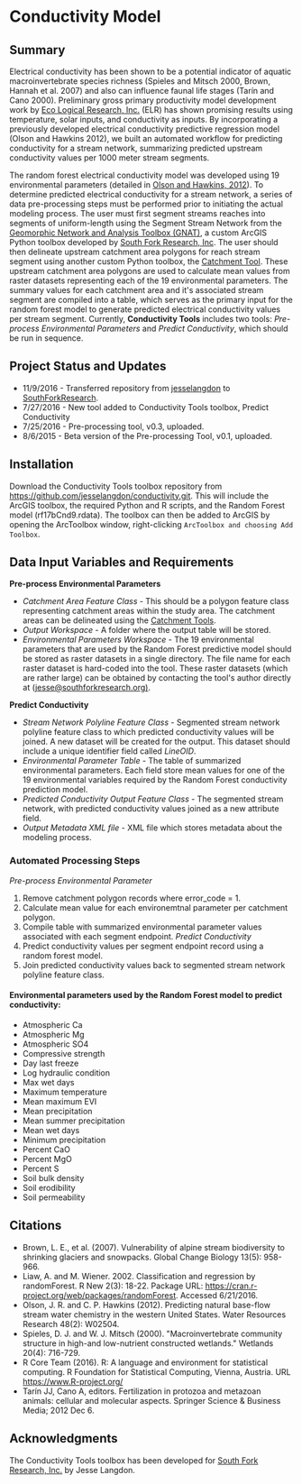 # Conductivity Model

## Summary
Electrical conductivity has been shown to be a potential indicator of aquatic macroinvertebrate species richness (Spieles and Mitsch 2000, Brown, Hannah et al. 2007) and also can influence faunal life stages (Tarín and Cano 2000). Preliminary gross primary productivity model development work by [Eco Logical Research, Inc.](https://sites.google.com/a/ecologicalresearch.net/ecologicalreseach-net/) (ELR) has shown promising results using temperature, solar inputs, and conductivity as inputs. By incorporating a previously developed electrical conductivity predictive regression model (Olson and Hawkins 2012), we built an automated workflow for predicting conductivity for a stream network, summarizing predicted upstream conductivity values per 1000 meter stream segments.

The random forest electrical conductivity model was developed using 19 environmental parameters (detailed in [Olson and Hawkins, 2012](http://onlinelibrary.wiley.com/doi/10.1029/2011WR011088/abstract)). To determine predicted electrical conductivity for a stream network, a series of data pre-processing steps must be performed prior to initiating the actual modeling process. The user must first segment streams reaches into segments of uniform-length using the Segment Stream Network from the [Geomorphic Network and Analysis Toolbox (GNAT)](https://bitbucket.org/KellyWhitehead/geomorphic-network-and-analysis-toolbox), a custom ArcGIS Python toolbox developed by [South Fork Research, Inc](https://southforkresearch.org). The user should then delineate upstream catchment area polygons for reach stream segment using another custom Python toolbox, the [Catchment Tool](https://github.com/SouthForkResearch/catchment-tool). These upstream catchment area polygons are used to calculate mean values from raster datasets representing each of the 19 environmental parameters. The summary values for each catchment area and it's associated stream segment are compiled into a table, which serves as the primary input for the random forest model to generate predicted electrical conductivity values per stream segment. Currently, **Conductivity Tools** includes two tools: *Pre-process Environmental Parameters* and *Predict Conductivity*, which should be run in sequence.

## Project Status and Updates
* 11/9/2016 - Transferred repository from [jesselangdon](https://github.com/jesselangdon) to [SouthForkResearch](https://github.com/SouthForkResearch).
* 7/27/2016 - New tool added to Conductivity Tools toolbox, Predict Conductivity
* 7/25/2016 - Pre-processing tool, v0.3, uploaded.
* 8/6/2015 - Beta version of the Pre-processing Tool, v0.1, uploaded.

## Installation
Download the Conductivity Tools toolbox repository from https://github.com/jesselangdon/conductivity.git.  This will include the ArcGIS toolbox, the required Python and R scripts, and the Random Forest model (rf17bCnd9.rdata). The toolbox can then be added to ArcGIS by opening the ArcToolbox window, right-clicking `ArcToolbox and choosing Add Toolbox`.

## Data Input Variables and Requirements
**Pre-process Environmental Parameters** 
* *Catchment Area Feature Class* - This should be a polygon feature class representing catchment areas within the study area.  The catchment areas can be delineated using the [Catchment Tools](http://github.com/SouthForkResearch/catchment-tool).
* *Output Workspace* - A folder where the output table will be stored.
* *Environmental Parameters Workspace* - The 19 environmental parameters that are used by the Random Forest predictive model should be stored as raster datasets in a single directory. The file name for each raster dataset is hard-coded into the tool. These raster datasets (which are rather large) can be obtained by contacting the tool's author directly at ([jesse@southforkresearch.org)](jesse@southforkresearch.org).

**Predict Conductivity**
* *Stream Network Polyline Feature Class* - Segmented stream network polyline feature class to which predicted conductivity values will be joined.  A new dataset will be created for the output.  This dataset should include a unique identifier field called *LineOID*.
* *Environmental Parameter Table* - The table of summarized environmental parameters.  Each field store mean values for one of the 19 environmental variables required by the Random Forest conductivity prediction model.
* *Predicted Conductivity Output Feature Class* - The segmented stream network, with predicted conductivity values joined as a new attribute field.
* *Output Metadata XML file* - XML file which stores metadata about the modeling process.

### Automated Processing Steps
*Pre-process Environmental Parameter*
1.  Remove catchment polygon records where error_code = 1.
2.  Calculate mean value for each environemtnal parameter per catchment polygon.
3.  Compile table with summarized environmental parameter values associated with each segment endpoint.
*Predict Conductivity*
4.  Predict conductivity values per segment endpoint record using a random forest model.
5.  Join predicted conductivity values back to segmented stream network polyline feature class.

#### Environmental parameters used by the Random Forest model to predict conductivity:
* Atmospheric Ca
* Atmospheric Mg
* Atmospheric SO4
* Compressive strength
* Day last freeze
* Log hydraulic condition
* Max wet days
* Maximum temperature
* Mean maximum EVI
* Mean precipitation
* Mean summer precipitation
* Mean wet days
* Minimum precipitation
* Percent CaO
* Percent MgO
* Percent S
* Soil bulk density
* Soil erodibility
* Soil permeability

## Citations
* Brown, L. E., et al. (2007). Vulnerability of alpine stream biodiversity to shrinking glaciers and snowpacks. Global Change Biology 13(5): 958-966.
* Liaw, A. and M. Wiener. 2002. Classification and regression by randomForest. R New 2(3): 18-22. Package URL: https://cran.r-project.org/web/packages/randomForest. Accessed 6/21/2016.
* Olson, J. R. and C. P. Hawkins (2012). Predicting natural base-flow stream water chemistry in the western United States. Water Resources Research 48(2): W02504.
* Spieles, D. J. and W. J. Mitsch (2000). "Macroinvertebrate community structure in high-and low-nutrient constructed wetlands." Wetlands 20(4): 716-729.
* R Core Team (2016). R: A language and environment for statistical computing. R Foundation for Statistical Computing, Vienna, Austria. URL https://www.R-project.org/
* Tarín JJ, Cano A, editors. Fertilization in protozoa and metazoan animals: cellular and molecular aspects. Springer Science & Business Media; 2012 Dec 6.

## Acknowledgments
The Conductivity Tools toolbox has been developed for [South Fork Research, Inc.](http://southforkresearch.org) by Jesse Langdon.
